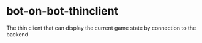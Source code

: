 # bot-on-bot-thinclient
The thin client that can display the current game state by connection to the backend
